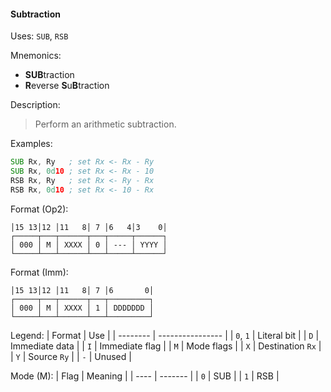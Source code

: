 #### Subtraction

Uses:
`SUB`, `RSB`

Mnemonics:
- **SUB**traction
- **R**everse **S**u**B**traction

Description:
> Perform an arithmetic subtraction.

Examples:
```asm
SUB Rx, Ry   ; set Rx <- Rx - Ry
SUB Rx, 0d10 ; set Rx <- Rx - 10
RSB Rx, Ry   ; set Rx <- Ry - Rx
RSB Rx, 0d10 ; set Rx <- 10 - Rx
```

Format (Op2):
```
│15 13│12 │11   8│ 7 │6   4│3    0│
┌─────┬───┬──────┬───┬─────┬──────┐
│ 000 │ M │ XXXX │ 0 │ --- │ YYYY │
└─────┴───┴──────┴───┴─────┴──────┘
```

Format (Imm):
```
│15 13│12 │11   8│ 7 │6       0│
┌─────┬───┬──────┬───┬─────────┐
│ 000 │ M │ XXXX │ 1 │ DDDDDDD │
└─────┴───┴──────┴───┴─────────┘
```

Legend:
| Format   | Use              |
| -------- | ---------------- |
| `0`, `1` | Literal bit      |
| `D`      | Immediate data   |
| `I`      | Immediate flag   |
| `M`      | Mode flags       |
| `X`      | Destination `Rx` |
| `Y`      | Source `Ry`      |
| `-`      | Unused           |

Mode (M):
| Flag | Meaning |
| ---- | ------- |
| `0`  | SUB     |
| `1`  | RSB     |
